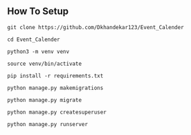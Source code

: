 

## How To Setup
```
git clone https://github.com/Dkhandekar123/Event_Calender
```
```
cd Event_Calender
```
```
python3 -m venv venv
```
```
source venv/bin/activate
```
```
pip install -r requirements.txt
```
```
python manage.py makemigrations
```
```
python manage.py migrate
```
```
python manage.py createsuperuser
```
```
python manage.py runserver
```
